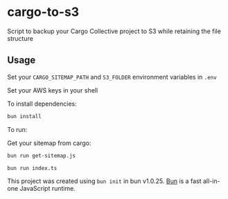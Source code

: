 # cargo-to-s3

Script to backup your Cargo Collective project to S3 while retaining the file structure

## Usage

Set your `CARGO_SITEMAP_PATH` and `S3_FOLDER` environment variables in `.env`

Set your AWS keys in your shell

To install dependencies:

```bash
bun install
```

To run:

Get your sitemap from cargo:

```bash
bun run get-sitemap.js
```

```bash
bun run index.ts
```

This project was created using `bun init` in bun v1.0.25. [Bun](https://bun.sh) is a fast all-in-one JavaScript runtime.

